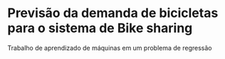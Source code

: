 # Previsão da demanda de bicicletas para o sistema de Bike sharing
Trabalho de aprendizado de máquinas em um problema de regressão
